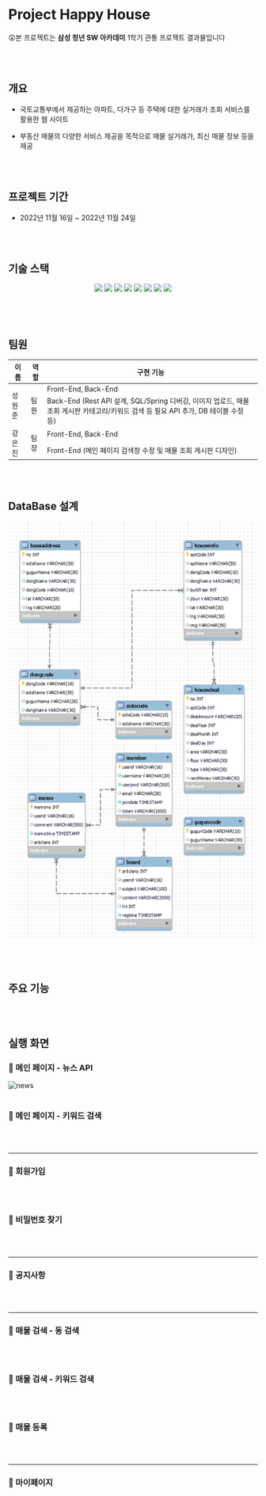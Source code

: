 # Project Happy House

😲본 프로젝트는 **삼성 청년 SW 아카데미** 1학기 관통 프로젝트 결과물입니다

<br><br>



## **개요**

- 국토교통부에서 제공하는 아파트, 다가구 등 주택에 대한 실거래가 조회 서비스를 활용한 웹 사이트

- 부동산 매물의 다양한 서비스 제공을 목적으로 매물 실거래가, 최신 매물 정보 등을 제공

<br><br>

## 프로젝트 기간

- 2022년 11월 16일 ~ 2022년 11월 24일

<br>

<br>

## 기술 스택

<p align="center">
  <img src="https://img.shields.io/badge/API-Kakao_Map-red?style=flat"> 
  <img src="https://img.shields.io/badge/API-Naver_News-6DB33F?style=flat"> 
  <img src="https://img.shields.io/badge/Library-vue_Bootstrap-563D7C?style=flat&logo=bootstrap&logoColor=white"> 
  <img src="https://img.shields.io/badge/Language-Java-007396?style=flat&logo=java&logoColor=white"> 
  <img src="https://img.shields.io/badge/Language-JavaScript-F7DF1E?style=flat&logo=javascript&logoColor=white"> 
  <img src="https://img.shields.io/badge/Database-MySql-F80000?style=flat&logo=mysql&logoColor=white"> 
  <img src="https://img.shields.io/badge/Framework-Vue-D22128?style=flat&logo=vue.js&logoColor=white"> 
  <img src="https://img.shields.io/badge/Framework-SpringFramework-6DB33F?style=flat&logo=spring&logoColor=white">

</p>

###### <br><br>

## 팀원

<table>
  <thead>
    <tr>
      <th>이름</th>
      <th>역할</th>
      <th>구현 기능</th>
    </tr>
  </thead>
  <tbody>
    <tr>
      <td rowspan="2">성원준</td>
      <td rowspan="2">팀원</td>
      <td>Front-End, Back-End</td>
    </tr>
    <tr>
      <td>Back-End (Rest API 설계, SQL/Spring 디버깅, 이미지 업로드, 매물 조회 게시판 카테고리/키워드 검색 등 필요 API 추가, DB 테이블 수정 등)</td>
    </tr>
    <tr>
      <td rowspan="2">강은진</td>
      <td rowspan="2">팀장</td>
      <td>Front-End, Back-End</td>
    </tr>
    <tr>
      <td>Front-End (메인 페이지 검색창 수정 및 매물 조회 게시판 디자인)</td>
    </tr>
  </tbody>
</table>

<br><br>

## **DataBase 설계**
![database](./img/db_tables.png)

<br><br>

## 주요 기능

<br><br>

## 실행 화면

### 🔗 메인 페이지 - 뉴스 API
![news](./data/news-api.gif)
<br><br>

### 🔗 메인 페이지 - 키워드 검색

<br><br>

---

### 🔗 회원가입

<br><br>

### **🔗 비밀번호 찾기**

<br><br>

---

### 🔗 공지사항

<br><br>

---

### **🔗 매물 검색 - 동 검색**

<br><br>

### **🔗 매물 검색 - 키워드 검색**

<br><br>


### **🔗 매물 등록**

<br><br>

----

### **🔗 마이페이지**

<br><br>
